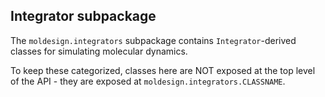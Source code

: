 ## Integrator subpackage

The `moldesign.integrators` subpackage contains `Integrator`-derived classes for simulating molecular dynamics.

To keep these categorized, classes here are NOT exposed at the top level of the API - they are exposed at `moldesign.integrators.CLASSNAME`.
